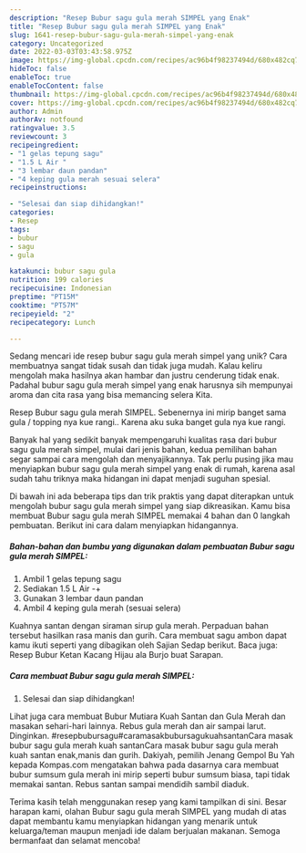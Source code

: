 ```yaml
---
description: "Resep Bubur sagu gula merah SIMPEL yang Enak"
title: "Resep Bubur sagu gula merah SIMPEL yang Enak"
slug: 1641-resep-bubur-sagu-gula-merah-simpel-yang-enak
category: Uncategorized
date: 2022-03-03T03:43:58.975Z
image: https://img-global.cpcdn.com/recipes/ac96b4f98237494d/680x482cq70/bubur-sagu-gula-merah-simpel-foto-resep-utama.jpg
hideToc: false
enableToc: true
enableTocContent: false
thumbnail: https://img-global.cpcdn.com/recipes/ac96b4f98237494d/680x482cq70/bubur-sagu-gula-merah-simpel-foto-resep-utama.jpg
cover: https://img-global.cpcdn.com/recipes/ac96b4f98237494d/680x482cq70/bubur-sagu-gula-merah-simpel-foto-resep-utama.jpg
author: Admin
authorAv: notfound
ratingvalue: 3.5
reviewcount: 3
recipeingredient:
- "1 gelas tepung sagu"
- "1.5 L Air "
- "3 lembar daun pandan"
- "4 keping gula merah sesuai selera"
recipeinstructions:

- "Selesai dan siap dihidangkan!"
categories:
- Resep
tags:
- bubur
- sagu
- gula

katakunci: bubur sagu gula 
nutrition: 199 calories
recipecuisine: Indonesian
preptime: "PT15M"
cooktime: "PT57M"
recipeyield: "2"
recipecategory: Lunch

---
```





Sedang mencari ide resep bubur sagu gula merah simpel yang unik? Cara membuatnya sangat tidak susah dan tidak juga mudah. Kalau keliru mengolah maka hasilnya akan hambar dan justru cenderung tidak enak. Padahal bubur sagu gula merah simpel yang enak harusnya sih mempunyai aroma dan cita rasa yang bisa memancing selera Kita.





Resep Bubur sagu gula merah SIMPEL. Sebenernya ini mirip banget sama gula / topping nya kue rangi.. Karena aku suka banget gula nya kue rangi.

Banyak hal yang sedikit banyak mempengaruhi kualitas rasa dari bubur sagu gula merah simpel, mulai dari jenis bahan, kedua pemilihan bahan segar sampai cara mengolah dan menyajikannya. Tak perlu pusing jika mau menyiapkan bubur sagu gula merah simpel yang enak di rumah, karena asal sudah tahu triknya maka hidangan ini dapat menjadi suguhan spesial.






Di bawah ini ada beberapa tips dan trik praktis yang dapat diterapkan untuk mengolah bubur sagu gula merah simpel yang siap dikreasikan. Kamu bisa membuat Bubur sagu gula merah SIMPEL memakai 4 bahan dan 0 langkah pembuatan. Berikut ini cara dalam menyiapkan hidangannya.

<!--inarticleads1-->

##### Bahan-bahan dan bumbu yang digunakan dalam pembuatan Bubur sagu gula merah SIMPEL:

1. Ambil 1 gelas tepung sagu
1. Sediakan 1.5 L Air -+
1. Gunakan 3 lembar daun pandan
1. Ambil 4 keping gula merah (sesuai selera)


Kuahnya santan dengan siraman sirup gula merah. Perpaduan bahan tersebut hasilkan rasa manis dan gurih. Cara membuat sagu ambon dapat kamu ikuti seperti yang dibagikan oleh Sajian Sedap berikut. Baca juga: Resep Bubur Ketan Kacang Hijau ala Burjo buat Sarapan. 

<!--inarticleads2-->

##### Cara membuat Bubur sagu gula merah SIMPEL:


1. Selesai dan siap dihidangkan!

Lihat juga cara membuat Bubur Mutiara Kuah Santan dan Gula Merah dan masakan sehari-hari lainnya. Rebus gula merah dan air sampai larut. Dinginkan. #resepbubursagu#caramasakbubursagukuahsantanCara masak bubur sagu gula merah kuah santanCara masak bubur sagu gula merah kuah santan enak,manis dan gurih. Dakiyah, pemilih Jenang Gempol Bu Yah kepada Kompas.com mengatakan bahwa pada dasarnya cara membuat bubur sumsum gula merah ini mirip seperti bubur sumsum biasa, tapi tidak memakai santan. Rebus santan sampai mendidih sambil diaduk. 

Terima kasih telah menggunakan resep yang kami tampilkan di sini. Besar harapan kami, olahan Bubur sagu gula merah SIMPEL yang mudah di atas dapat membantu kamu menyiapkan hidangan yang menarik untuk keluarga/teman maupun menjadi ide dalam berjualan makanan. Semoga bermanfaat dan selamat mencoba!
